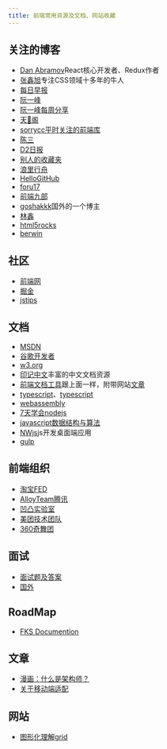 ```yaml
---
title: 前端常用资源及文档、网站收藏
---
```


## 关注的博客

- [Dan Abramov](https://overreacted.io/)React核心开发者、Redux作者
- [张鑫旭](https://www.zhangxinxu.com/)专注CSS领域十多年的牛人
- [每日早报](https://wubaiqing.github.io/zaobao/)
- [阮一峰](http://www.ruanyifeng.com/home.html)
- [阮一峰每周分享](https://github.com/ruanyf/weekly)
- [天🐷阁](https://github.com/atian25/blog)
- [sorrycc平时关注的前端库](https://github.com/sorrycc/awesome-f2e-libs)
- [陈三](https://blog.zfanw.com/)
- [D2日报](https://daily.fairyever.com/)
- [别人的收藏夹](https://panjiachen.github.io/awesome-bookmarks/)
- [浪里行舟](https://github.com/ljianshu/Blog)
- [HelloGitHub](https://github.com/521xueweihan/HelloGitHub/blob/master/README.md)
- [foru17](https://github.com/foru17/front-end-collect)
- [前端九部](https://frontend9.com)
- [goshakkk](https://goshakkk.name/)国外的一个博主
- [林鑫](http://blog.gdfengshuo.com/)
- [html5rocks](https://www.html5rocks.com/zh/tutorials/)
- [berwin](https://github.com/berwin/Blog)

## 社区

- [前端网](https://www.qdfuns.com/portal.php)
- [掘金](https://juejin.im/)
- [jstips](http://www.jstips.co/)

## 文档

- [MSDN](https://developer.mozilla.org/zh-CN/docs/Web)
- [谷歌开发者](https://developers.google.com/web/)
- [w3.org](https://www.w3.org/)
- [印记中文](https://www.docschina.org/)丰富的中文文档资源
- [前端文档工具](https://www.html.cn/nav/)跟上面一样，附带网站[文章](https://www.html.cn/archives/)
- [typescript](https://www.runoob.com/manual/gitbook/TypeScript/_book/)、[typescript](https://zhongsp.gitbooks.io/typescript-handbook/doc/handbook/tutorials/React.html)
- [webassembly](https://webassembly.org/)
- [7天学会nodejs](http://nqdeng.github.io/7-days-nodejs/)
- [javascript数据结构与算法](https://github.com/trekhleb/javascript-algorithms/blob/master/README.zh-CN.md)
- [NWjs](https://nwjs.io/)js开发桌面端应用
- [gulp](https://gulpjs.com/)

## 前端组织

- [淘宝FED](http://taobaofed.org/)
- [AlloyTeam腾讯](http://alloyteam.com/)
- [凹凸实验室](https://aotu.io/)
- [美团技术团队](https://tech.meituan.com/)
- [360奇舞团](https://75team.com/)

## 面试

- [面试题及答案](https://github.com/markyun/My-blog/tree/master/Front-end-Developer-Questions)
- [国外](https://github.com/h5bp/Front-end-Developer-Interview-Questions)

## RoadMap

- [FKS Documention](http://html5ify.com/fks/index.html)

## 文章

- [漫画：什么是架构师？](https://mp.weixin.qq.com/s/38RF3REJX8rF6Ejt1V-yXQ)
- [关于移动端适配](https://mp.weixin.qq.com/s/J3sAnIsiZ1-2jwZcg9VVVw)

## 网站

- [图形化理解grid](https://cssgridgarden.com/)


